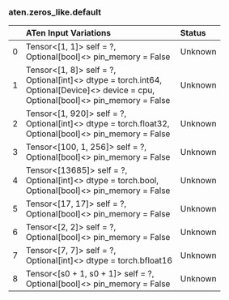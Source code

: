 ### aten.zeros_like.default
|    | ATen Input Variations                                                                                                                       | Status   |
|---:|:--------------------------------------------------------------------------------------------------------------------------------------------|:---------|
|  0 | Tensor<[1, 1]> self = ?,<br>Optional[bool]<> pin_memory = False                                                                             | Unknown  |
|  1 | Tensor<[1, 8]> self = ?,<br>Optional[int]<> dtype = torch.int64,<br>Optional[Device]<> device = cpu,<br>Optional[bool]<> pin_memory = False | Unknown  |
|  2 | Tensor<[1, 920]> self = ?,<br>Optional[int]<> dtype = torch.float32,<br>Optional[bool]<> pin_memory = False                                 | Unknown  |
|  3 | Tensor<[100, 1, 256]> self = ?,<br>Optional[bool]<> pin_memory = False                                                                      | Unknown  |
|  4 | Tensor<[13685]> self = ?,<br>Optional[int]<> dtype = torch.bool,<br>Optional[bool]<> pin_memory = False                                     | Unknown  |
|  5 | Tensor<[17, 17]> self = ?,<br>Optional[bool]<> pin_memory = False                                                                           | Unknown  |
|  6 | Tensor<[2, 2]> self = ?,<br>Optional[bool]<> pin_memory = False                                                                             | Unknown  |
|  7 | Tensor<[7, 7]> self = ?,<br>Optional[int]<> dtype = torch.bfloat16                                                                          | Unknown  |
|  8 | Tensor<[s0 + 1, s0 + 1]> self = ?,<br>Optional[bool]<> pin_memory = False                                                                   | Unknown  |

